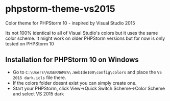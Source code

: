 # phpstorm-theme-vs2015
Color theme for PHPStorm 10 - inspired by Visual Studio 2015

Its not 100% identical to all of Visual Studio's colors but it uses the same color scheme.
It might work on older PHPStorm versions but for now is only tested on PHPStorm 10

## Installation for PHPStorm 10 on Windows
* Go to `C:\Users\%USERNAME%\.WebIde100\config\colors` and place the `VS 2015 dark.icls` file there.
* If the colors folder doesnt exist you can simply create one.
* Start your PHPStorm, click View->Quick Switch Scheme->Color Scheme and select VS 2015 dark
